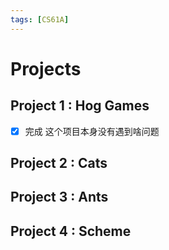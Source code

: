 ```yaml
---
tags: [CS61A]
---
```

# Projects

## Project 1 : Hog Games
- [x] 完成
这个项目本身没有遇到啥问题
<!-- // TODO:为每个题写个解析 -->

## Project 2 : Cats

## Project 3 : Ants


## Project 4 : Scheme
